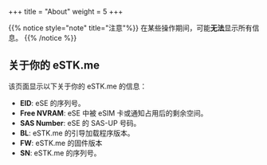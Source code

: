 +++
title = "About"
weight = 5
+++

{{% notice style="note" title="注意"%}}
在某些操作期间，可能**无法**显示所有信息。
{{% /notice %}}

## 关于你的 eSTK.me

该页面显示以下关于你的 eSTK.me 的信息：

- **EID**: eSE 的序列号。
- **Free NVRAM**: eSE 中被 eSIM 卡或通知占用后的剩余空间。
- **SAS Number**: eSE 的 SAS-UP 号码。
- **BL**: eSTK.me 的引导加载程序版本。
- **FW**: eSTK.me 的固件版本
- **SN**: eSTK.me 的序列号。
